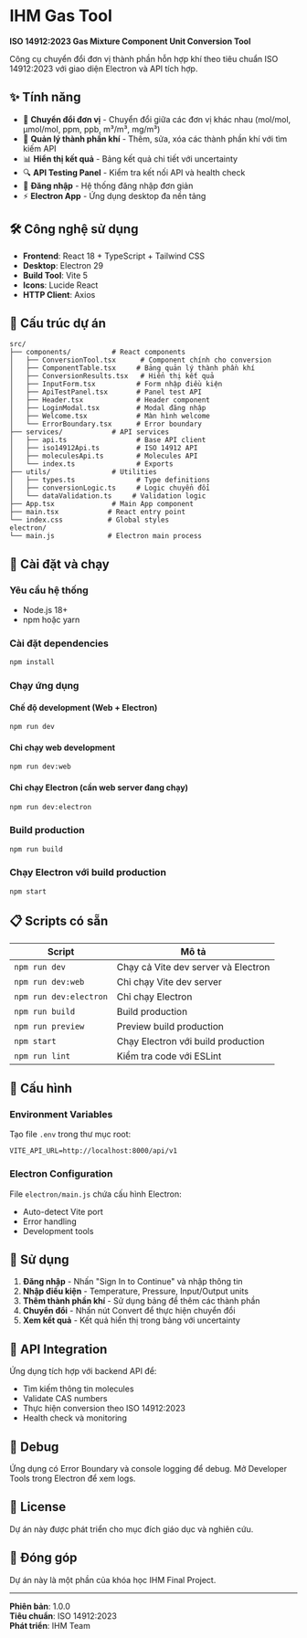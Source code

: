 # IHM Gas Tool

**ISO 14912:2023 Gas Mixture Component Unit Conversion Tool**

Công cụ chuyển đổi đơn vị thành phần hỗn hợp khí theo tiêu chuẩn ISO 14912:2023 với giao diện Electron và API tích hợp.

## ✨ Tính năng

- 🔄 **Chuyển đổi đơn vị** - Chuyển đổi giữa các đơn vị khác nhau (mol/mol, µmol/mol, ppm, ppb, m³/m³, mg/m³)
- 🧪 **Quản lý thành phần khí** - Thêm, sửa, xóa các thành phần khí với tìm kiếm API
- 📊 **Hiển thị kết quả** - Bảng kết quả chi tiết với uncertainty
- 🔍 **API Testing Panel** - Kiểm tra kết nối API và health check
- 🔐 **Đăng nhập** - Hệ thống đăng nhập đơn giản
- ⚡ **Electron App** - Ứng dụng desktop đa nền tảng

## 🛠 Công nghệ sử dụng

- **Frontend**: React 18 + TypeScript + Tailwind CSS
- **Desktop**: Electron 29
- **Build Tool**: Vite 5
- **Icons**: Lucide React
- **HTTP Client**: Axios

## 📁 Cấu trúc dự án

```
src/
├── components/          # React components
│   ├── ConversionTool.tsx      # Component chính cho conversion
│   ├── ComponentTable.tsx     # Bảng quản lý thành phần khí
│   ├── ConversionResults.tsx   # Hiển thị kết quả
│   ├── InputForm.tsx          # Form nhập điều kiện
│   ├── ApiTestPanel.tsx       # Panel test API
│   ├── Header.tsx             # Header component
│   ├── LoginModal.tsx         # Modal đăng nhập
│   ├── Welcome.tsx            # Màn hình welcome
│   └── ErrorBoundary.tsx      # Error boundary
├── services/            # API services
│   ├── api.ts                 # Base API client
│   ├── iso14912Api.ts         # ISO 14912 API
│   ├── moleculesApi.ts        # Molecules API
│   └── index.ts               # Exports
├── utils/               # Utilities
│   ├── types.ts               # Type definitions
│   ├── conversionLogic.ts     # Logic chuyển đổi
│   └── dataValidation.ts     # Validation logic
├── App.tsx              # Main App component
├── main.tsx            # React entry point
└── index.css           # Global styles
electron/
└── main.js             # Electron main process
```

## 🚀 Cài đặt và chạy

### Yêu cầu hệ thống
- Node.js 18+
- npm hoặc yarn

### Cài đặt dependencies
```bash
npm install
```

### Chạy ứng dụng

#### Chế độ development (Web + Electron)
```bash
npm run dev
```

#### Chỉ chạy web development
```bash
npm run dev:web
```

#### Chỉ chạy Electron (cần web server đang chạy)
```bash
npm run dev:electron
```

### Build production
```bash
npm run build
```

### Chạy Electron với build production
```bash
npm start
```

## 📋 Scripts có sẵn

| Script | Mô tả |
|--------|-------|
| `npm run dev` | Chạy cả Vite dev server và Electron |
| `npm run dev:web` | Chỉ chạy Vite dev server |
| `npm run dev:electron` | Chỉ chạy Electron |
| `npm run build` | Build production |
| `npm run preview` | Preview build production |
| `npm start` | Chạy Electron với build production |
| `npm run lint` | Kiểm tra code với ESLint |

## 🔧 Cấu hình

### Environment Variables
Tạo file `.env` trong thư mục root:
```env
VITE_API_URL=http://localhost:8000/api/v1
```

### Electron Configuration
File `electron/main.js` chứa cấu hình Electron:
- Auto-detect Vite port
- Error handling
- Development tools

## 📖 Sử dụng

1. **Đăng nhập** - Nhấn "Sign In to Continue" và nhập thông tin
2. **Nhập điều kiện** - Temperature, Pressure, Input/Output units
3. **Thêm thành phần khí** - Sử dụng bảng để thêm các thành phần
4. **Chuyển đổi** - Nhấn nút Convert để thực hiện chuyển đổi
5. **Xem kết quả** - Kết quả hiển thị trong bảng với uncertainty

## 🧪 API Integration

Ứng dụng tích hợp với backend API để:
- Tìm kiếm thông tin molecules
- Validate CAS numbers
- Thực hiện conversion theo ISO 14912:2023
- Health check và monitoring

## 🐛 Debug

Ứng dụng có Error Boundary và console logging để debug. Mở Developer Tools trong Electron để xem logs.

## 📝 License

Dự án này được phát triển cho mục đích giáo dục và nghiên cứu.

## 👥 Đóng góp

Dự án này là một phần của khóa học IHM Final Project.

---

**Phiên bản**: 1.0.0  
**Tiêu chuẩn**: ISO 14912:2023  
**Phát triển**: IHM Team
